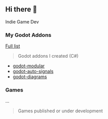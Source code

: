 ## Hi there 👋

Indie Game Dev

<!--
**the-aspecty/the-aspecty** is a ✨ _special_ ✨ repository because its `README.md` (this file) appears on your GitHub profile.

Here are some ideas to get you started:

- 🔭 I’m currently working on ...
- 🌱 I’m currently learning ...
- 👯 I’m looking to collaborate on ...
- 🤔 I’m looking for help with ...
- 💬 Ask me about ...
- 📫 How to reach me: ...
- 😄 Pronouns: ...
- ⚡ Fun fact: ...
-->

### My Godot Addons
[Full list](https://github.com/stars/the-aspecty/lists/godot-addon)
> Godot addons I created (C#)

- [godot-modular](https://github.com/the-aspecty/godot-modular)
- [godot-auto-signals](https://github.com/the-aspecty/godot-auto-signals)
- [godot-diagrams](https://github.com/the-aspecty/godot-diagrams)

### Games
...
> Games published or under development
